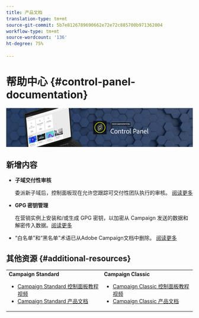 ```yaml
---
title: 产品文档
translation-type: tm+mt
source-git-commit: 5b7e8126789690662e72e72c885700b971362004
workflow-type: tm+mt
source-wordcount: '136'
ht-degree: 75%

---
```



# 帮助中心 {#control-panel-documentation}

![](assets/do-not-localize/banner.png)

## 新增内容

* **子域交付性审核**

   委派新子域后，控制面板现在允许您跟踪可交付性团队执行的审核。 [阅读更多](subdomains-certificates/using/setting-up-new-subdomain.md)

* **GPG 密钥管理**

   在营销实例上安装和/或生成 GPG 密钥，以加密从 Campaign 发送的数据和解密传入数据。[阅读更多](instances-settings/using/gpg-keys-management.md)

* “白名单”和“黑名单”术语已从Adobe Campaign文档中删除。 [阅读更多](release-notes.md)

## 其他资源 {#additional-resources}

<table>
    <tr>
        <td><b>Campaign Standard</b><br/>
        <ul>
            <li><a href="https://docs.adobe.com/content/help/en/campaign-learn/campaign-standard-tutorials/administrating/control-panel/control-panel-overview.html">Campaign Standard 控制面板教程视频</a></li>
            <li><a href="https://docs.adobe.com/content/help/zh-Hans/campaign-standard/using/campaign-standard-home.html">Campaign Standard 产品文档</a></li>
        </ul>
        </td>
        <td><b>Campaign Classic</b><br/>
        <ul>
            <li><a href="https://docs.adobe.com/content/help/en/campaign-learn/campaign-classic-tutorials/administrating/control-panel-acc/control-panel-overview.html">Campaign Classic 控制面板教程视频</a></li>
            <li><a href="https://docs.adobe.com/content/help/zh-Hans/campaign-classic/using/campaign-classic-home.html">Campaign Classic 产品文档</a></li>
        </ul>
        </td>
    </tr>
</table>
